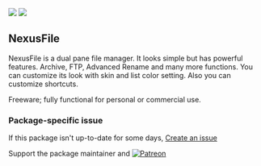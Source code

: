 [![](https://img.shields.io/chocolatey/v/nexusfile?color=green&label=nexusfile)](https://chocolatey.org/packages/nexusfile) [![](https://img.shields.io/chocolatey/dt/nexusfile)](https://chocolatey.org/packages/nexusfile)

## NexusFile
NexusFile is a dual pane file manager.
It looks simple but has powerful features. Archive, FTP, Advanced Rename and many more functions.
You can customize its look with skin and list color setting.
Also you can customize shortcuts.

Freeware; fully functional for personal or commercial use.

### Package-specific issue
If this package isn't up-to-date for some days, [Create an issue](https://github.com/tunisiano187/Chocolatey-packages/issues/new/choose)

Support the package maintainer and [![Patreon](https://cdn.jsdelivr.net/gh/tunisiano187/Chocolatey-packages@d15c4e19c709e7148588d4523ffc6dd3cd3c7e5e/icons/patreon.png)](https://www.patreon.com/bePatron?u=39585820)
